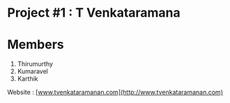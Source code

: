 # Project #1 :  T Venkataramana

# Members
1. Thirumurthy
2. Kumaravel
3. Karthik

Website : [www.tvenkataramanan.com](http://www.tvenkataramanan.com)
